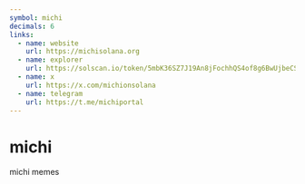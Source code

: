 ```yaml
---
symbol: michi
decimals: 6
links:
  - name: website
    url: https://michisolana.org
  - name: explorer
    url: https://solscan.io/token/5mbK36SZ7J19An8jFochhQS4of8g6BwUjbeCSxBSoWdp
  - name: x
    url: https://x.com/michionsolana
  - name: telegram
    url: https://t.me/michiportal
---
```


# michi

michi memes
